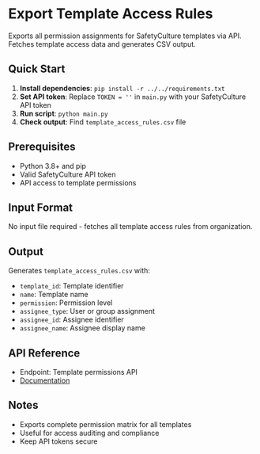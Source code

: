 # Export Template Access Rules

Exports all permission assignments for SafetyCulture templates via API. Fetches template access data and generates CSV output.

## Quick Start

1. **Install dependencies**: `pip install -r ../../requirements.txt`
2. **Set API token**: Replace `TOKEN = ''` in `main.py` with your SafetyCulture API token
3. **Run script**: `python main.py`
4. **Check output**: Find `template_access_rules.csv` file

## Prerequisites

- Python 3.8+ and pip
- Valid SafetyCulture API token
- API access to template permissions

## Input Format

No input file required - fetches all template access rules from organization.

## Output

Generates `template_access_rules.csv` with:
- `template_id`: Template identifier
- `name`: Template name
- `permission`: Permission level
- `assignee_type`: User or group assignment
- `assignee_id`: Assignee identifier
- `assignee_name`: Assignee display name

## API Reference

- Endpoint: Template permissions API
- [Documentation](https://developer.safetyculture.com/reference/)

## Notes

- Exports complete permission matrix for all templates
- Useful for access auditing and compliance
- Keep API tokens secure
